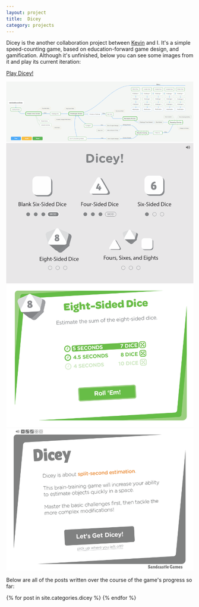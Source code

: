 ```yaml
---
layout: project
title:  Dicey
category: projects
---
```

Dicey is the another collaboration project between [Kevin](http://kevinmcgillivray.net "Kevin McGillivray") and I.  It's a simple speed-counting game, based on education-forward game design, and gamification.  Although it's unfinished, below you can see some images from it and play its current iteration:

<a href="http://sandcastle.co/dicey/" target="_blank" class="db br3 bw1 bree tc bright b ba b--bright pv2 ph4">Play Dicey!</a>

![dicey_image01](/img/dicey1.png)
![dicey_image02](/img/dicey2.png)
![dicey_image03](/img/dicey3.png)
![dicey_image04](/img/dicey4.png)

Below are all of the posts written over the course of the game's progress so far:

{% for post in site.categories.dicey %}
{% endfor %}